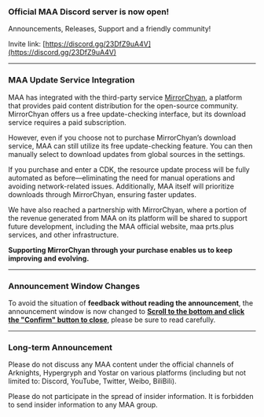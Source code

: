 ### Official MAA Discord server is now open!

Announcements, Releases, Support and a friendly community!

Invite link: [https://discord.gg/23DfZ9uA4V](https://discord.gg/23DfZ9uA4V)

---

### MAA Update Service Integration

MAA has integrated with the third-party service [MirrorChyan](https://mirrorchyan.com), a platform that provides paid content distribution for the open-source community. MirrorChyan offers us a free update-checking interface, but its download service requires a paid subscription.

However, even if you choose not to purchase MirrorChyan’s download service, MAA can still utilize its free update-checking feature. You can then manually select to download updates from global sources in the settings.

If you purchase and enter a CDK, the resource update process will be fully automated as before—eliminating the need for manual operations and avoiding network-related issues. Additionally, MAA itself will prioritize downloads through MirrorChyan, ensuring faster updates.

We have also reached a partnership with MirrorChyan, where a portion of the revenue generated from MAA on its platform will be shared to support future development, including the MAA official website, maa prts.plus services, and other infrastructure.

**Supporting MirrorChyan through your purchase enables us to keep improving and evolving.**

---

### Announcement Window Changes

To avoid the situation of **feedback without reading the announcement**, the announcement window is now changed to <u>**Scroll to the bottom and click the "Confirm" button to close**</u>, please be sure to read carefully.

----

### Long-term Announcement

Please do not discuss any MAA content under the official channels of Arknights, Hypergryph and Yostar on various platforms (including but not limited to: Discord, YouTube, Twitter, Weibo, BiliBili).

Please do not participate in the spread of insider information.
It is forbidden to send insider information to any MAA group.
